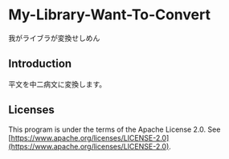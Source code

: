 # My-Library-Want-To-Convert
我がライブラが変換せしめん

## Introduction

平文を中二病文に変換します。

## Licenses

This program is under the terms of the Apache License 2.0. See [https://www.apache.org/licenses/LICENSE-2.0](https://www.apache.org/licenses/LICENSE-2.0).